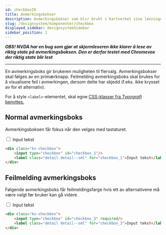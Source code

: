 ```yaml
---
id: checkboxID
title: Avmerkingsbokser
description: Avmerkingsbokser som blir brukt i Kartverket sine løsninger
slug: /designsystem/komponenter/checkbox
displayed_sidebar: designsystemSidebar
sidebar_position: 2
---
```


***OBS! NVDA har en bug som gjør at skjermleseren ikke klarer å lese av riktig state på avmerkingsboksen. Den er derfor
testet med Chromevox der riktig state blir lest***

***

En avmerkingsboks gir brukeren muligheten til flervalg. Avmerkingsbokser skal følges av en primærknapp. Feilmelding
avmerkingsboks skal brukes for å visualisere feil i avmerkingen, dersom dette har skjedd (f.eks. ikke krysset av for et
alternativ).

For å style <code><label\></code>-elementet, skal egne
[CSS-klasser fra _Typografi_ benyttes.](../designTokens/typography.mdx#label)

## Normal avmerkingsboks

Avmerkingsboksen får fokus når den velges med tastaturet.

<div class="component__display">
    <div class="kv-checkbox">
        <input type="checkbox" id="checkbox_1"/>
        <label class="detail detail--sml" for="checkbox_1">Input tekst</label>
    </div>
</div>

```markdown 
<div class="kv-checkbox">
    <input type="checkbox" id="checkbox_1"/>
    <label class="detail detail--sml" for="checkbox_1">Input tekst</label>
</div>
```

## Feilmelding avmerkingsboks

Følgende avmerkingsboks får feilmeldingsfarge hvis ett av alternativene må være valgt før bruker kan gå videre.

<div class="component__display">
    <div class="kv-checkbox">
        <input type="checkbox" id="checkbox_3" required/>
        <label class="detail detail--sml" for="checkbox_3">Input tekst</label>
    </div>
</div>

```markdown
<div class="kv-checkbox">
    <input type="checkbox" id="checkbox_3" required/>
    <label class="detail detail--sml" for="checkbox_3">Input tekst</label>
</div>
```
